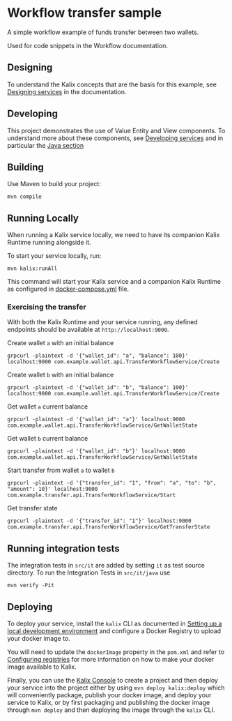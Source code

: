# Workflow transfer sample

A simple workflow example of funds transfer between two wallets.

Used for code snippets in the Workflow documentation.

## Designing

To understand the Kalix concepts that are the basis for this example, see [Designing services](https://docs.kalix.io/java/development-process.html) in the documentation.

## Developing

This project demonstrates the use of Value Entity and View components.
To understand more about these components, see [Developing services](https://docs.kalix.io/services/)
and in particular the [Java section](https://docs.kalix.io/java/)

## Building

Use Maven to build your project:

```shell
mvn compile
```

## Running Locally

When running a Kalix service locally, we need to have its companion Kalix Runtime running alongside it.

To start your service locally, run:

```shell
mvn kalix:runAll
```

This command will start your Kalix service and a companion Kalix Runtime as configured in [docker-compose.yml](./docker-compose.yml) file.

### Exercising the transfer

With both the Kalix Runtime and your service running, any defined endpoints should be available at `http://localhost:9000`.

Create wallet `a` with an initial balance

```shell
grpcurl -plaintext -d '{"wallet_id": "a", "balance": 100}' localhost:9000 com.example.wallet.api.TransferWorkflowService/Create
```

Create wallet `b` with an initial balance

```shell
grpcurl -plaintext -d '{"wallet_id": "b", "balance": 100}' localhost:9000 com.example.wallet.api.TransferWorkflowService/Create
```

Get wallet `a` current balance

```shell
grpcurl -plaintext -d '{"wallet_id": "a"}' localhost:9000 com.example.wallet.api.TransferWorkflowService/GetWalletState
```

Get wallet `b` current balance

```shell
grpcurl -plaintext -d '{"wallet_id": "b"}' localhost:9000 com.example.wallet.api.TransferWorkflowService/GetWalletState
```

Start transfer from wallet `a` to wallet `b`

```shell
grpcurl -plaintext -d '{"transfer_id": "1", "from": "a", "to": "b", "amount": 10}' localhost:9000 com.example.transfer.api.TransferWorkflowService/Start
```

Get transfer state

```shell
grpcurl -plaintext -d '{"transfer_id": "1"}' localhost:9000 com.example.transfer.api.TransferWorkflowService/GetTransferState
```

## Running integration tests

The integration tests in `src/it` are added by setting `it` as test source directory.
To run the Integration Tests in `src/it/java` use

```shell
mvn verify -Pit
```

## Deploying

To deploy your service, install the `kalix` CLI as documented in
[Setting up a local development environment](https://docs.kalix.io/setting-up/)
and configure a Docker Registry to upload your docker image to.

You will need to update the `dockerImage` property in the `pom.xml` and refer to
[Configuring registries](https://docs.kalix.io/projects/container-registries.html)
for more information on how to make your docker image available to Kalix.

Finally, you can use the [Kalix Console](https://console.kalix.io)
to create a project and then deploy your service into the project either by using `mvn deploy kalix:deploy` which
will conveniently package, publish your docker image, and deploy your service to Kalix, or by first packaging and
publishing the docker image through `mvn deploy` and then deploying the image
through the `kalix` CLI.